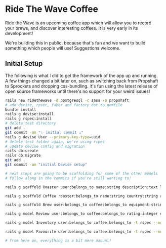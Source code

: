 # Ride The Wave Coffee

Ride the Wave is an upcoming coffee app which will allow you to record your brews, and discover interesting coffees. It is very early in its development!

We're building this in public, because that's fun and we want to build something which people will use! Suggestions welcome.

## Initial Setup

The following is what I did to get the framework of the app up and running. A few things changed a bit later on, such as switching back from Propshaft to Sprockets and dropping css-bundling. It's fun using the latest release of open source frameworks until there's no support for your weird issues!

```zsh
rails new ridethewave -d postgresql -c sass -a propshaft
# add devise, rpsec, faker and factory bot to gemfile
bundle install
rails g devise:install
rails g rspec:install
# delete test directory
git add .
git commit -am "✨ initial commit ☕"
rails g devise User --primary-key-type=uuid
# delete test folder again, we're using rspec
# update devise config and migration
rails db:create
rails db:migrate
git add .
git commit -am "initial Devise setup"

# next steps are going to be scaffolding for some of the other models
# follow along in the commits if you're still wanting to!

rails g scaffold Roaster user:belongs_to name:string description:text location:string 'lat:decimal{10,6}' 'lng:decimal{10,6}' website:string twitter:string instagram:string facebook:string -t rspec --primary-key-type=string

rails g scaffold Coffee roaster:belongs_to name:string country:string region:string town:string 'lat:decimal{10,6}' 'lng:decimal{10,6}' process:string altitude:integer variety:string tasting_notes:string producer:string description:text url:string -t rspec

rails g scaffold Brew user:belongs_to coffee:belongs_to equipment:string method:string coffee_weight:integer water_weight:integer grinder:string grinder_setting:string time:integer notes:text rating:integer -t rspec --no-jbuilder

rails g model Review user:belongs_to coffee:belongs_to rating:integer content:text public:boolean -t rspec --no-jbuilder; rails g controller Reviews -t rspec

rails g model Inventory user:belongs_to coffee:belongs_to -t rspec --no-jbuilder; rails g controller Inventories -t rspec

rails g model Favourite user:belongs_to coffee:belongs_to -t rspec --no-jbuilder; rails g controller Favourites -t rspec

# from here on, everything is a bit more manual!

```